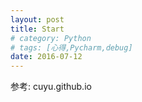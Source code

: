 ```yaml
---
layout: post
title: Start
# category: Python
# tags: [心得,Pycharm,debug]
date: 2016-07-12
---
```


参考: cuyu.github.io